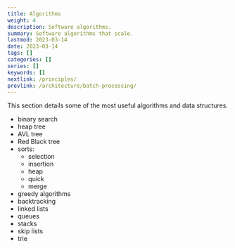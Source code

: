 ```yaml
---
title: Algorithms
weight: 4
description: Software algorithms.
summary: Software algorithms that scale.
lastmod: 2023-03-14
date: 2023-03-14
tags: []
categories: []
series: []
keywords: []
nextlink: /principles/
prevlink: /architecture/batch-processing/
---
```


This section details some of the most useful algorithms and data structures.

* binary search
* heap tree
* AVL tree
* Red Black tree
* sorts:
  * selection
  * insertion
  * heap
  * quick
  * merge
* greedy algorithms
* backtracking
* linked lists
* queues
* stacks
* skip lists
* trie
